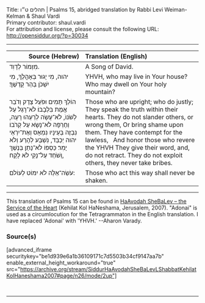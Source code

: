 <html>
<head></head>
<body>
Title: תהלים ט״ו | Psalms 15, abridged translation by Rabbi Levi Weiman-Kelman & Shaul Vardi<br />
Primary contributor: shaul.vardi<br />
For attribution and license, please consult the following URL: <a href="http://opensiddur.org/?p=30034">http://opensiddur.org/?p=30034</a>
<p />
<hr />

<table style="margin-left: auto;margin-right: auto;" class="draggable">
<thead><tr><th id="x" style="text-align: right;">Source (Hebrew)</th><th style="text-align: left;">Translation (English)</th></tr></thead>
<tbody>
<tr><td style="vertical-align:top;">
<div class="liturgy" lang="he">
מִזְמוֹר לְדָוִד. 
</span></div></td>
 
<td style="vertical-align:top;">
<div class="english" lang="en">
A Song of David.
</div></td></tr>


<tr><td style="vertical-align:top;">
<div class="liturgy" lang="he">
יהוה, מִי יָגוּר בְּאָהֳלֶךָ, 
מִי יִשְׁכֹּן בְּהַר קָדְשֶׁךָ׃ 
</span></div></td>
 
<td style="vertical-align:top;">
<div class="english" lang="en">
YHVH, who may live in Your house?
Who may dwell on Your holy mountain?
</div></td></tr>


<tr><td style="vertical-align:top;">
<div class="liturgy" lang="he">
הוֹלֵךְ תָּמִים וּפֹעֵל צֶדֶק 
וְדֹבֵר אֱמֶת בִּלְבָבוֹ׃ 
לֹא־רָגַל עַל לְשֹׁנוֺ, 
לֹא־עָשָֹה לְרֵעֵהוּ רָעָה, וְחֶרְפָּה 
לֹא־נָשָֹא עַל קְרֹבוֹ׃ 
נִבְזֶה בְּעֵינָיו נִמְאָס 
וְאֶת־יִרְאֵי יהוה יְכַבֵּד, 
נִשְׁבַּע לְהָרַע וְלֹא יָמִר׃ 
כַּסְפּוֹ לֹא־נָתַן בְּנֶשֶׁךְ 
וְשֹׁחַד עַל־נָקִי לֹא לָקָח, 
</span></div></td>
 
<td style="vertical-align:top;">
<div class="english" lang="en">
Those who are upright; who do justly;
They speak the truth within their hearts.
They do not slander others, or wrong them,
Or bring shame upon them.
They have contempt for the lawless,
&nbsp;
And honor those who revere the YHVH
They give their word, and, do not retract.
They do not exploit others, 
they never take bribes.
</div></td></tr>


<tr><td style="vertical-align:top;">
<div class="liturgy" lang="he">
עֹשֵׂה־אֵלֶּה לֹא יִמּוֹט לְעוֹלם:
</span></div></td>
 
<td style="vertical-align:top;">
<div class="english" lang="en">
Those who act this way shall never be shaken.
</div></td></tr>
</tbody></table>

<hr />

This translation of Psalms 15 can be found in <a href="http://opensiddur.org/?p=12061">HaAvodah SheBaLev – the Service of the Heart</a> (Kehilat Kol HaNeshama, Jerusalem, 2007). "Adonai" is used as a circumlocution for the Tetragrammaton in the English translation.  I have replaced 'Adonai' with 'YHVH.' --Aharon Varady.

<h3>Source(s)</h3>

[advanced_iframe securitykey="be1d939e6a1b36109171c7d5503b34cf9147aa7b" enable_external_height_workaround="true" src="https://archive.org/stream/SiddurHaAvodahSheBaLevLShabbatKehilatKolHaneshama2007#page/n26/mode/2up"]

&nbsp;

<hr />

&nbsp;
</body>
</html>